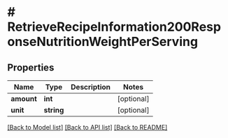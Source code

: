 # # RetrieveRecipeInformation200ResponseNutritionWeightPerServing

## Properties

Name | Type | Description | Notes
------------ | ------------- | ------------- | -------------
**amount** | **int** |  | [optional]
**unit** | **string** |  | [optional]

[[Back to Model list]](../../README.md#models) [[Back to API list]](../../README.md#endpoints) [[Back to README]](../../README.md)
